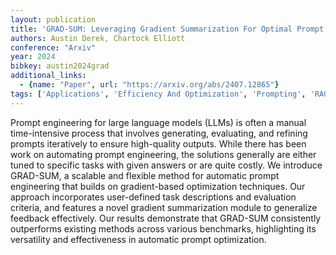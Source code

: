 ```yaml
---
layout: publication
title: 'GRAD-SUM: Leveraging Gradient Summarization For Optimal Prompt Engineering'
authors: Austin Derek, Chartock Elliott
conference: "Arxiv"
year: 2024
bibkey: austin2024grad
additional_links:
  - {name: "Paper", url: "https://arxiv.org/abs/2407.12865"}
tags: ['Applications', 'Efficiency And Optimization', 'Prompting', 'RAG']
---
```

Prompt engineering for large language models (LLMs) is often a manual
time-intensive process that involves generating, evaluating, and refining
prompts iteratively to ensure high-quality outputs. While there has been work
on automating prompt engineering, the solutions generally are either tuned to
specific tasks with given answers or are quite costly. We introduce GRAD-SUM, a
scalable and flexible method for automatic prompt engineering that builds on
gradient-based optimization techniques. Our approach incorporates user-defined
task descriptions and evaluation criteria, and features a novel gradient
summarization module to generalize feedback effectively. Our results
demonstrate that GRAD-SUM consistently outperforms existing methods across
various benchmarks, highlighting its versatility and effectiveness in automatic
prompt optimization.
